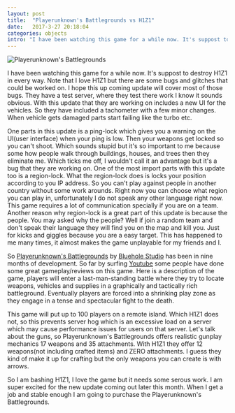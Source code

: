 ```yaml
---
layout: post
title:  "Playerunknown's Battlegrounds vs H1Z1"
date:   2017-3-27 20:18:04
categories: objects
intro: "I have been watching this game for a while now. It's suppost to destroy H1Z1 in every way. Note that I love H1Z1 but there are some bugs and glitches that could be worked on. I hope this up coming update will cover most of those bugs. They have a test server, where they test there work I know it sounds obvious. With this update that they are working on includes a new UI for the vehicles. So they"
---
```


![Playerunknown's Battlegrounds](https://d1wfiv6sf8d64f.cloudfront.net/static/pc/img/visual_main.jpg)

I have been watching this game for a while now. It's suppost to destroy H1Z1 in every way. Note that I love H1Z1 but there are some bugs and glitches that could be worked on. I hope this up coming update will cover most of those bugs. They have a test server, where they test there work I know it sounds obvious. With this update that they are working on includes a new UI for the vehicles. So they have included a tachometer with a few minor changes. When vehicle gets damaged parts start failing like the turbo etc.

One parts in this update is a ping-lock which gives you a warning on the UI(user interface) when your ping is low. Then your weapons get locked so you can't shoot. Which sounds stupid but it's so important to me because some how people walk through buildings, houses, and trees then they eliminate me. Which ticks me off, I wouldn't call it an advantage but it's a bug that they are working on. One of the most import parts with this update too is a region-lock. What the region-lock does is locks your position according to you IP address. So you can't play against people in another country without some work arounds. Right now you can choose what region you can play in, unfortunately  I do not speak any other language right now. This game requires a lot of communication specially if you are on a team. Another reason why region-lock is a great part of this update is because the people. You may asked why the people? Well if  join a random team and don't speak their language they will find you on the map and kill you. Just for kicks and giggles because you are a easy target. This has happened to me many times, it almost makes the game unplayable for my friends and I.

So [Playerunknown's Battlegrounds]('http://store.steampowered.com/app/578080/') by [Bluehole Studio]('https://www.bluehole.net/en/') has been in nine months of development. So far by surfing [Youtube]('http://www.youtube.com') some people have done some great gameplay/reviews on this game. Here is a description of the game, players will enter a last-man-standing battle where they try to locate weapons, vehicles and supplies in a graphically and tactically rich battleground. Eventually players are forced into a shrinking play zone as they engage in a tense and spectacular fight to the death.


This game will put up to 100 players on a remote island. Which H1Z1 does not, so this prevents server hog which is an excessive load on a server which may cause performance issues for users on that server. Let's talk about the guns, so Playerunknown's Battlegrounds offers realistic gunplay mechanics 17 weapons and 35 attachments. With H1Z1 they offer 12 weapons(not including crafted items) and ZERO attachments. I guess they kind of make it up for crafting but the only weapons you can create is with arrows.

So I am bashing H1Z1, I love the game but it needs some serous work. I am super excited for the new update coming out later this month. When I get a job and stable enough I am going to purchase the Playerunknown's Battlegrounds.
